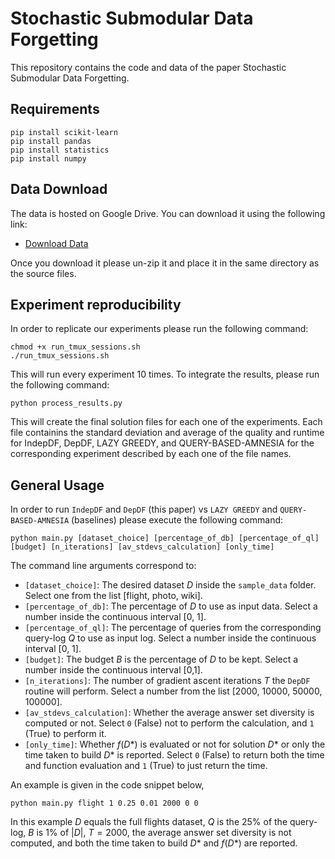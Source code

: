 # Stochastic Submodular Data Forgetting
This repository contains the code and data of the paper Stochastic Submodular Data Forgetting.

## Requirements
```
pip install scikit-learn
pip install pandas
pip install statistics
pip install numpy
```
## Data Download
The data is hosted on Google Drive. You can download it using the following link: 
- [Download Data](https://drive.google.com/file/d/1YjCt-RZUyEHslqmA3yJHJi-Tk6SNFlbP/view?usp=sharing)

Once you download it please un-zip it and place it in the same directory as the source files.

## Experiment reproducibility
In order to replicate our experiments please run the following command: 
```
chmod +x run_tmux_sessions.sh
./run_tmux_sessions.sh
```
This will run every experiment 10 times. To integrate the results, please run the following command:
```
python process_results.py
```
This will create the final solution files for each one of the experiments. Each file containins the standard deviation and average of the quality and runtime for IndepDF, DepDF, LAZY GREEDY, and QUERY-BASED-AMNESIA for the corresponding experiment described by each one of the file names.
## General Usage
In order to run `IndepDF` and `DepDF` (this paper) vs `LAZY GREEDY` and `QUERY-BASED-AMNESIA` (baselines) please execute the following command:
```
python main.py [dataset_choice] [percentage_of_db] [percentage_of_ql] [budget] [n_iterations] [av_stdevs_calculation] [only_time]
```
The command line arguments correspond to:
- `[dataset_choice]`: The desired dataset $D$ inside the `sample_data` folder. Select one from the list [flight, photo, wiki].
- `[percentage_of_db]`: The percentage of $D$ to use as input data. Select a number inside the continuous interval [0, 1].
- `[percentage_of_ql]`: The percentage of queries from the corresponding query-log $Q$ to use as input log. Select a number inside the continuous interval [0, 1].
- `[budget]`: The budget $B$ is the percentage of $D$ to be kept. Select a number inside the continuous interval [0,1].
- `[n_iterations]`: The number of gradient ascent iterations $T$ the `DepDF` routine will perform. Select a number from the list [2000, 10000, 50000, 100000].
- `[av_stdevs_calculation]`: Whether the average answer set diversity is computed or not. Select `0` (False) not to perform the calculation, and `1` (True) to perform it.
- `[only_time]`: Whether $f(D*)$ is evaluated or not for solution $D*$ or only the time taken to build $D*$ is reported. Select `0` (False) to return both the time and function evaluation and `1` (True) to just return the time.

An example is given in the code snippet below,
```
python main.py flight 1 0.25 0.01 2000 0 0
```
In this example $D$ equals the full flights dataset, $Q$ is the 25% of the query-log, $B$ is 1% of $|D|$, $T= 2000$, the average answer set diversity is not computed, and both the time taken to build $D*$ and $f(D*)$ are reported.
